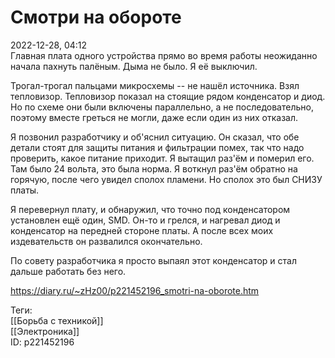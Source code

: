Смотри на обороте
==================

   
 2022-12-28, 04:12   
  Главная плата одного устройства прямо во время работы неожиданно начала пахнуть палёным. Дыма не было. Я её выключил.   
   
 Трогал-трогал пальцами микросхемы -- не нашёл источника. Взял тепловизор. Тепловизор показал на стоящие рядом конденсатор и диод. Но по схеме они были включены параллельно, а не последовательно, поэтому вместе греться не могли, даже если один из них отказал.   
   
 Я позвонил разработчику и об'яснил ситуацию. Он сказал, что обе детали стоят для защиты питания и фильтрации помех, так что надо проверить, какое питание приходит. Я вытащил раз'ём и померил его. Там было 24 вольта, это была норма. Я воткнул раз'ём обратно на горячую, после чего увидел сполох пламени. Но сполох это был СНИЗУ платы.   
   
 Я перевернул плату, и обнаружил, что точно под конденсатором установлен ещё один, SMD. Он-то и грелся, и нагревал диод и конденсатор на передней стороне платы. А после всех моих издевательств он развалился окончательно.   
   
 По совету разработчика я просто выпаял этот конденсатор и стал дальше работать без него.   
    
 <https://diary.ru/~zHz00/p221452196_smotri-na-oborote.htm>   
   
 Теги:   
 [[Борьба с техникой]]   
 [[Электроника]]   
 ID: p221452196